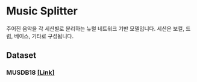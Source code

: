 # Music Splitter

주어진 음악을 각 세션별로 분리하는 뉴럴 네트워크 기반 모델입니다.
세션은 보컬, 드럼, 베이스, 기타로 구성됩니다.

## Dataset

### MUSDB18 [[Link]](https://sigsep.github.io/datasets/musdb.html)
